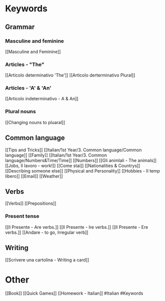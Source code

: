 # Keywords

## Grammar


### Masculine and feminine
[[Masculine and Feminine]]

### Articles - "The"
[[Articolo determinativo 'The']]
[[Articolo derterminativo Plural]]

### Articles - 'A' & 'An'
[[Articolo indeterminativo - A & An]]

### Plural nouns
[[Changing nouns to pluaral]]

## Common language
[[Tips and Tricks]]
[[Italian/1st Year/3. Common language/Common language]]
[[Family]]
[[Italian/1st Year/3. Common language/Numbers&Time/Time]]
[[Numbers]]
[[Gli animlali - The animals]]
[[Jobs, Il lavoro - work!]]
[[Come stai]]
[[Nationalities & Countrys]]
[[Describing someone else]]
[[Physical and Personality]]
[[Hobbies - Il temp libero]]
[[Email]]
[[Weather]]

## Verbs
[[Verbs]]
[[Prepositions]]

### Present tense
[[Il Presente - Are verbs.]]
[[Il Presente - Ire verbs.]]
[[Il Presente - Ere verbs.]]
[[Andare - to go, Irregular verb]]

## Writing
[[Scrivere una cartolina - Writing a card]]

# Other
[[Book]] [[Quick Games]] [[Homework - Italian]]
#Italian #Keywords 



